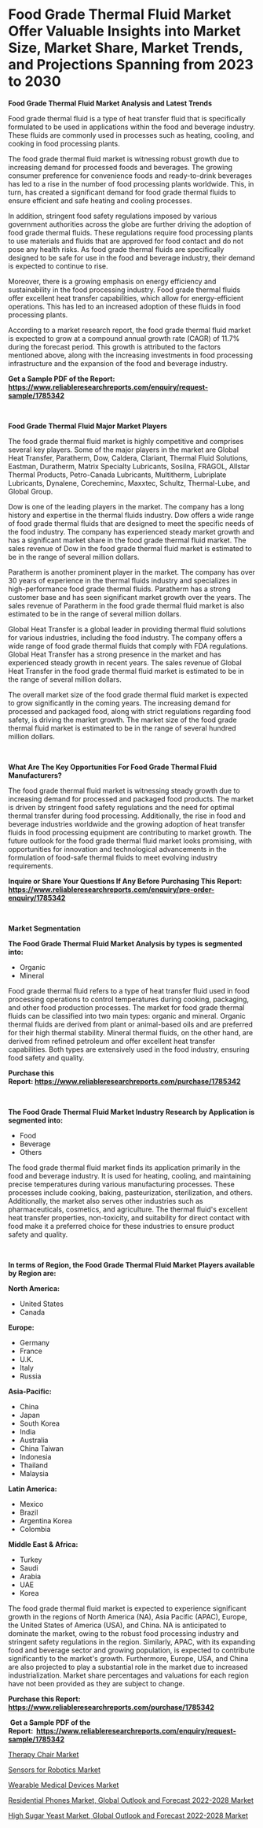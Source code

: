 <p><h1>Food Grade Thermal Fluid Market Offer Valuable Insights into Market Size, Market Share, Market Trends, and Projections Spanning from 2023 to 2030</h1></p><p><strong>Food Grade Thermal Fluid Market Analysis and Latest Trends</strong></p>
<p><p>Food grade thermal fluid is a type of heat transfer fluid that is specifically formulated to be used in applications within the food and beverage industry. These fluids are commonly used in processes such as heating, cooling, and cooking in food processing plants.</p><p>The food grade thermal fluid market is witnessing robust growth due to increasing demand for processed foods and beverages. The growing consumer preference for convenience foods and ready-to-drink beverages has led to a rise in the number of food processing plants worldwide. This, in turn, has created a significant demand for food grade thermal fluids to ensure efficient and safe heating and cooling processes.</p><p>In addition, stringent food safety regulations imposed by various government authorities across the globe are further driving the adoption of food grade thermal fluids. These regulations require food processing plants to use materials and fluids that are approved for food contact and do not pose any health risks. As food grade thermal fluids are specifically designed to be safe for use in the food and beverage industry, their demand is expected to continue to rise.</p><p>Moreover, there is a growing emphasis on energy efficiency and sustainability in the food processing industry. Food grade thermal fluids offer excellent heat transfer capabilities, which allow for energy-efficient operations. This has led to an increased adoption of these fluids in food processing plants.</p><p>According to a market research report, the food grade thermal fluid market is expected to grow at a compound annual growth rate (CAGR) of 11.7% during the forecast period. This growth is attributed to the factors mentioned above, along with the increasing investments in food processing infrastructure and the expansion of the food and beverage industry.</p></p>
<p><strong>Get a Sample PDF of the Report:&nbsp; <a href="https://www.reliableresearchreports.com/enquiry/request-sample/1785342">https://www.reliableresearchreports.com/enquiry/request-sample/1785342</a></strong></p>
<p>&nbsp;</p>
<p><strong>Food Grade Thermal Fluid Major Market Players</strong></p>
<p><p>The food grade thermal fluid market is highly competitive and comprises several key players. Some of the major players in the market are Global Heat Transfer, Paratherm, Dow, Caldera, Clariant, Thermal Fluid Solutions, Eastman, Duratherm, Matrix Specialty Lubricants, Sosilna, FRAGOL, Allstar Thermal Products, Petro-Canada Lubricants, Multitherm, Lubriplate Lubricants, Dynalene, Corecheminc, Maxxtec, Schultz, Thermal-Lube, and Global Group.</p><p>Dow is one of the leading players in the market. The company has a long history and expertise in the thermal fluids industry. Dow offers a wide range of food grade thermal fluids that are designed to meet the specific needs of the food industry. The company has experienced steady market growth and has a significant market share in the food grade thermal fluid market. The sales revenue of Dow in the food grade thermal fluid market is estimated to be in the range of several million dollars.</p><p>Paratherm is another prominent player in the market. The company has over 30 years of experience in the thermal fluids industry and specializes in high-performance food grade thermal fluids. Paratherm has a strong customer base and has seen significant market growth over the years. The sales revenue of Paratherm in the food grade thermal fluid market is also estimated to be in the range of several million dollars.</p><p>Global Heat Transfer is a global leader in providing thermal fluid solutions for various industries, including the food industry. The company offers a wide range of food grade thermal fluids that comply with FDA regulations. Global Heat Transfer has a strong presence in the market and has experienced steady growth in recent years. The sales revenue of Global Heat Transfer in the food grade thermal fluid market is estimated to be in the range of several million dollars.</p><p>The overall market size of the food grade thermal fluid market is expected to grow significantly in the coming years. The increasing demand for processed and packaged food, along with strict regulations regarding food safety, is driving the market growth. The market size of the food grade thermal fluid market is estimated to be in the range of several hundred million dollars.</p></p>
<p>&nbsp;</p>
<p><strong>What Are The Key Opportunities For Food Grade Thermal Fluid Manufacturers?</strong></p>
<p><p>The food grade thermal fluid market is witnessing steady growth due to increasing demand for processed and packaged food products. The market is driven by stringent food safety regulations and the need for optimal thermal transfer during food processing. Additionally, the rise in food and beverage industries worldwide and the growing adoption of heat transfer fluids in food processing equipment are contributing to market growth. The future outlook for the food grade thermal fluid market looks promising, with opportunities for innovation and technological advancements in the formulation of food-safe thermal fluids to meet evolving industry requirements.</p></p>
<p><strong>Inquire or Share Your Questions If Any Before Purchasing This Report: <a href="https://www.reliableresearchreports.com/enquiry/pre-order-enquiry/1785342">https://www.reliableresearchreports.com/enquiry/pre-order-enquiry/1785342</a></strong></p>
<p>&nbsp;</p>
<p><strong>Market Segmentation</strong></p>
<p><strong>The Food Grade Thermal Fluid Market Analysis by types is segmented into:</strong></p>
<p><ul><li>Organic</li><li>Mineral</li></ul></p>
<p><p>Food grade thermal fluid refers to a type of heat transfer fluid used in food processing operations to control temperatures during cooking, packaging, and other food production processes. The market for food grade thermal fluids can be classified into two main types: organic and mineral. Organic thermal fluids are derived from plant or animal-based oils and are preferred for their high thermal stability. Mineral thermal fluids, on the other hand, are derived from refined petroleum and offer excellent heat transfer capabilities. Both types are extensively used in the food industry, ensuring food safety and quality.</p></p>
<p><strong>Purchase this Report:&nbsp;<a href="https://www.reliableresearchreports.com/purchase/1785342">https://www.reliableresearchreports.com/purchase/1785342</a></strong></p>
<p>&nbsp;</p>
<p><strong>The Food Grade Thermal Fluid Market Industry Research by Application is segmented into:</strong></p>
<p><ul><li>Food</li><li>Beverage</li><li>Others</li></ul></p>
<p><p>The food grade thermal fluid market finds its application primarily in the food and beverage industry. It is used for heating, cooling, and maintaining precise temperatures during various manufacturing processes. These processes include cooking, baking, pasteurization, sterilization, and others. Additionally, the market also serves other industries such as pharmaceuticals, cosmetics, and agriculture. The thermal fluid's excellent heat transfer properties, non-toxicity, and suitability for direct contact with food make it a preferred choice for these industries to ensure product safety and quality.</p></p>
<p>&nbsp;</p>
<p><strong>In terms of Region, the Food Grade Thermal Fluid Market Players available by Region are:</strong></p>
<p>
    <p> <strong> North America: </strong>
        <ul>
            <li>United States</li>
            <li>Canada</li>
        </ul>
        </p> 
    <p> <strong> Europe: </strong>
        <ul>
            <li>Germany</li>
            <li>France</li>
            <li>U.K.</li>
            <li>Italy</li>
            <li>Russia</li>
        </ul>
        </p> 
    <p> <strong> Asia-Pacific: </strong>
        <ul>
            <li>China</li>
            <li>Japan</li>
            <li>South Korea</li>
            <li>India</li>
            <li>Australia</li>
            <li>China Taiwan</li>
            <li>Indonesia</li>
            <li>Thailand</li>
            <li>Malaysia</li>
        </ul>
        </p> 
    <p> <strong> Latin America: </strong>
        <ul>
            <li>Mexico</li>
            <li>Brazil</li>
            <li>Argentina Korea</li>
            <li>Colombia</li>
        </ul>
        </p> 
    <p> <strong> Middle East & Africa: </strong>
        <ul>
            <li>Turkey</li>
            <li>Saudi</li>
            <li>Arabia</li>
            <li>UAE</li>
            <li>Korea</li>
        </ul>
    </p>
    </p>
<p><p>The food grade thermal fluid market is expected to experience significant growth in the regions of North America (NA), Asia Pacific (APAC), Europe, the United States of America (USA), and China. NA is anticipated to dominate the market, owing to the robust food processing industry and stringent safety regulations in the region. Similarly, APAC, with its expanding food and beverage sector and growing population, is expected to contribute significantly to the market's growth. Furthermore, Europe, USA, and China are also projected to play a substantial role in the market due to increased industrialization. Market share percentages and valuations for each region have not been provided as they are subject to change.</p></p>
<p><strong>Purchase this Report: <a href="https://www.reliableresearchreports.com/purchase/1785342">https://www.reliableresearchreports.com/purchase/1785342</a></strong></p>
<p>&nbsp;<strong>Get a Sample PDF of the Report:&nbsp;&nbsp;<a href="https://www.reliableresearchreports.com/enquiry/request-sample/1785342">https://www.reliableresearchreports.com/enquiry/request-sample/1785342</a></strong></p>
<p><strong></strong></p>
<p><p><a href="https://www.linkedin.com/pulse/therapy-chair-market-challenges-opportunities-growth-drivers/">Therapy Chair Market</a></p><p><a href="https://www.linkedin.com/pulse/sensors-robotics-market-size-2023-2030-global-industrial/">Sensors for Robotics Market</a></p><p><a href="https://www.linkedin.com/pulse/wearable-medical-devices-market-size-share-amp-trends-lhnpc/">Wearable Medical Devices Market</a></p><p><a href="https://medium.com/@kabirkhanrp23/residential-phones-market-global-outlook-and-forecast-2022-2028-market-share-evolution-and-market-cfb30a9858cd">Residential Phones Market, Global Outlook and Forecast 2022-2028 Market</a></p><p><a href="https://medium.com/@aniket.reportprime23/high-sugar-yeast-market-global-outlook-and-forecast-2022-2028-market-analysis-its-cagr-market-cf85b9d84a61">High Sugar Yeast Market, Global Outlook and Forecast 2022-2028 Market</a></p></p>